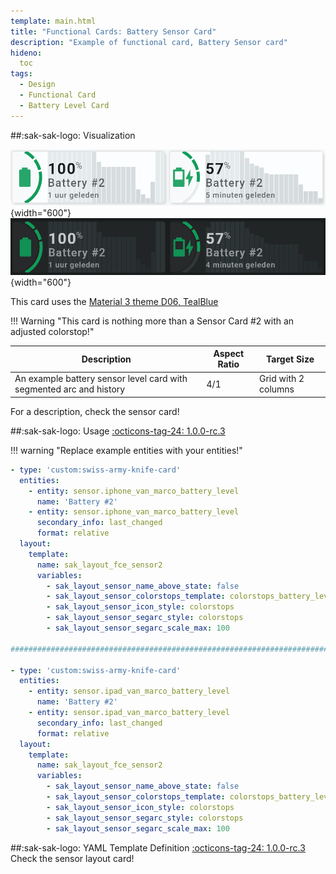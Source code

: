 ```yaml
---
template: main.html
title: "Functional Cards: Battery Sensor Card"
description: "Example of functional card, Battery Sensor card"
hideno:
  toc
tags:
  - Design
  - Functional Card
  - Battery Level Card
---
```

<!-- GT/GL -->
##:sak-sak-logo: Visualization

![Swiss Army Knife Functional Card Battery Sensor2 D06 Light](../../assets/screenshots/sak-functional-card-12-battery-sensor2-theme-d06-light.png#only-light){width="600"}
<br>![Swiss Army Knife Functional Card Battery Sensor2 D06 Dark](../../assets/screenshots/sak-functional-card-12-battery-sensor2-theme-d06-dark.png#only-dark){width="600"}

This card uses the [Material 3 theme D06, TealBlue][ham3-d06-url]

!!! Warning "This card is nothing more than a Sensor Card \#2 with an adjusted colorstop!"

| Description| Aspect Ratio| Target Size |
|-|-|-|
| An example battery sensor level card with segmented arc and history| 4/1 | Grid with 2 columns |

For a description, check the sensor card!

##:sak-sak-logo: Usage
[:octicons-tag-24: 1.0.0-rc.3][github-releases]

!!! warning "Replace example entities with your entities!"

```yaml linenums="1"
- type: 'custom:swiss-army-knife-card'
  entities:
    - entity: sensor.iphone_van_marco_battery_level
      name: 'Battery #2'
    - entity: sensor.iphone_van_marco_battery_level
      secondary_info: last_changed
      format: relative
  layout:
    template:
      name: sak_layout_fce_sensor2
      variables:
        - sak_layout_sensor_name_above_state: false
        - sak_layout_sensor_colorstops_template: colorstops_battery_level
        - sak_layout_sensor_icon_style: colorstops
        - sak_layout_sensor_segarc_style: colorstops
        - sak_layout_sensor_segarc_scale_max: 100                

########################################################################

- type: 'custom:swiss-army-knife-card'
  entities:
    - entity: sensor.ipad_van_marco_battery_level
      name: 'Battery #2'
    - entity: sensor.ipad_van_marco_battery_level
      secondary_info: last_changed
      format: relative
  layout:
    template:
      name: sak_layout_fce_sensor2
      variables:
        - sak_layout_sensor_name_above_state: false
        - sak_layout_sensor_colorstops_template: colorstops_battery_level
        - sak_layout_sensor_icon_style: colorstops
        - sak_layout_sensor_segarc_style: colorstops
        - sak_layout_sensor_segarc_scale_max: 100                
```
##:sak-sak-logo: YAML Template Definition
[:octicons-tag-24: 1.0.0-rc.3][github-releases]
Check the sensor layout card!
<!-- Image references -->

<!--- Internal References... --->
[Swiss Army Knife Tutorial 02]: ../tutorials/10-step-tutorial-02-intro.md

<!--- External References... --->
[ham3-d06-url]: https://material3-themes-manual.amoebelabs.com/examples/material3-example-theme-d06-tealblue/
[github-releases]: https://github.com/amoebelabs/swiss-army-knife-card/releases/
